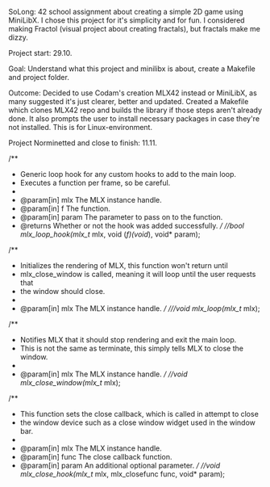 SoLong: 42 school assignment about creating a simple 2D game using MiniLibX. I chose this project for it's simplicity and for fun. I considered making Fractol (visual project about creating fractals), but fractals make me dizzy.

Project start: 29.10.

Goal: Understand what this project and minilibx is about, create a Makefile and project folder.

Outcome: Decided to use Codam's creation MLX42 instead or MiniLibX, as many suggested it's just clearer, better and updated.
Created a Makefile which clones MLX42 repo and builds the library if those steps aren't already done. It also prompts the user to install necessary packages in case they're not installed. This is for Linux-environment.

Project Norminetted and close to finish: 11.11.

/**
 * Generic loop hook for any custom hooks to add to the main loop. 
 * Executes a function per frame, so be careful.
 * 
 * @param[in] mlx The MLX instance handle.
 * @param[in] f The function.
 * @param[in] param The parameter to pass on to the function.
 * @returns Whether or not the hook was added successfully. 
 */
//bool mlx_loop_hook(mlx_t* mlx, void (*f)(void*), void* param);



/**
 * Initializes the rendering of MLX, this function won't return until
 * mlx_close_window is called, meaning it will loop until the user requests that
 * the window should close.
 * 
 * @param[in] mlx The MLX instance handle.
 */
///void mlx_loop(mlx_t* mlx);



/**
 * Notifies MLX that it should stop rendering and exit the main loop.
 * This is not the same as terminate, this simply tells MLX to close the window.
 * 
 * @param[in] mlx The MLX instance handle.
 */
//void mlx_close_window(mlx_t* mlx);



/**
 * This function sets the close callback, which is called in attempt to close 
 * the window device such as a close window widget used in the window bar.
 * 
 * @param[in] mlx The MLX instance handle.
 * @param[in] func The close callback function.
 * @param[in] param An additional optional parameter.
 */
//void mlx_close_hook(mlx_t* mlx, mlx_closefunc func, void* param);
